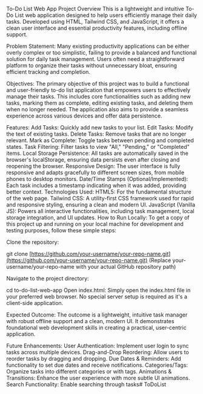 To-Do List Web App
Project Overview
This is a lightweight and intuitive To-Do List web application designed to help users efficiently manage their daily tasks. Developed using HTML, Tailwind CSS, and JavaScript, it offers a clean user interface and essential productivity features, including offline support.

Problem Statement: 
Many existing productivity applications can be either overly complex or too simplistic, failing to provide a balanced and functional solution for daily task management. Users often need a straightforward platform to organize their tasks without unnecessary bloat, ensuring efficient tracking and completion.

Objectives:
The primary objective of this project was to build a functional and user-friendly to-do list application that empowers users to effectively manage their tasks. This includes core functionalities such as adding new tasks, marking them as complete, editing existing tasks, and deleting them when no longer needed. The application also aims to provide a seamless experience across various devices and offer data persistence.

Features:
Add Tasks: Quickly add new tasks to your list.
Edit Tasks: Modify the text of existing tasks.
Delete Tasks: Remove tasks that are no longer relevant.
Mark as Complete: Toggle tasks between pending and completed states.
Task Filtering: Filter tasks to view "All," "Pending," or "Completed" items.
Local Storage Persistence: All tasks are automatically saved in the browser's localStorage, ensuring data persists even after closing and reopening the browser.
Responsive Design: The user interface is fully responsive and adapts gracefully to different screen sizes, from mobile phones to desktop monitors.
Date/Time Stamps (Optional/Implemented): Each task includes a timestamp indicating when it was added, providing better context.
Technologies Used:
HTML5: For the fundamental structure of the web page.
Tailwind CSS: A utility-first CSS framework used for rapid and responsive styling, ensuring a clean and modern UI.
JavaScript (Vanilla JS): Powers all interactive functionalities, including task management, local storage integration, and UI updates.
How to Run Locally:
To get a copy of this project up and running on your local machine for development and testing purposes, follow these simple steps:

Clone the repository:

git clone [https://github.com/your-username/your-repo-name.git](https://github.com/your-username/your-repo-name.git)
(Replace your-username/your-repo-name with your actual GitHub repository path)

Navigate to the project directory:

cd to-do-list-web-app
Open index.html: Simply open the index.html file in your preferred web browser. No special server setup is required as it's a client-side application.

Expected Outcome:
The outcome is a lightweight, intuitive task manager with robust offline support and a clean, modern UI. It demonstrates foundational web development skills in creating a practical, user-centric application.

Future Enhancements:
User Authentication: Implement user login to sync tasks across multiple devices.
Drag-and-Drop Reordering: Allow users to reorder tasks by dragging and dropping.
Due Dates & Reminders: Add functionality to set due dates and receive notifications.
Categories/Tags: Organize tasks into different categories or with tags.
Animations & Transitions: Enhance the user experience with more subtle UI animations.
Search Functionality: Enable searching through tasks# ToDoList
